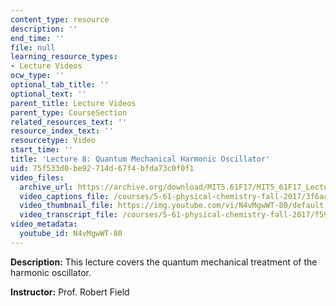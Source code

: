 ```yaml
---
content_type: resource
description: ''
end_time: ''
file: null
learning_resource_types:
- Lecture Videos
ocw_type: ''
optional_tab_title: ''
optional_text: ''
parent_title: Lecture Videos
parent_type: CourseSection
related_resources_text: ''
resource_index_text: ''
resourcetype: Video
start_time: ''
title: 'Lecture 8: Quantum Mechanical Harmonic Oscillator'
uid: 75f533d0-be92-714d-67f4-bfda73c0f0f1
video_files:
  archive_url: https://archive.org/download/MIT5.61F17/MIT5_61F17_Lecture_08_300k.mp4
  video_captions_file: /courses/5-61-physical-chemistry-fall-2017/3f6acfc9cffe53859865dd6b57fa51be_N4vMgwWT-80.vtt
  video_thumbnail_file: https://img.youtube.com/vi/N4vMgwWT-80/default.jpg
  video_transcript_file: /courses/5-61-physical-chemistry-fall-2017/f5910cca963785bb17c7c0808f1bb665_N4vMgwWT-80.pdf
video_metadata:
  youtube_id: N4vMgwWT-80
---
```


**Description:** This lecture covers the quantum mechanical treatment of the harmonic oscillator.

**Instructor:** Prof. Robert Field



